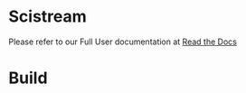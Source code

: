 # Scistream 

Please refer to our Full User documentation at [Read the Docs](https://scistream.readthedocs.io)

# Build


